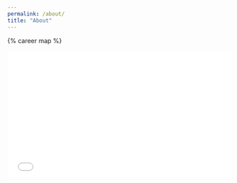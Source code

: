 ```yaml
---
permalink: /about/
title: "About"
---
```

{% career map %}
<!-- Responsive 16:9 wrapper -->
<div class="mm-embed" style="position:relative;padding-top:56.25%;margin:1rem 0;">
  <iframe
    src="{{ '/assets/maps/career_map.html' | relative_url }}"
    style="position:absolute;top:0;left:0;width:100%;height:100%;border:0;"
    loading="lazy"
    referrerpolicy="no-referrer"
    title="Career Map"
  ></iframe>
</div>
